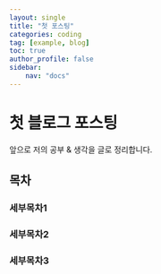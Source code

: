 ```yaml
---
layout: single
title: "첫 포스팅"
categories: coding
tag: [example, blog]
toc: true
author_profile: false
sidebar:
    nav: "docs"
---
```


# 첫 블로그 포스팅
앞으로 저의 공부 & 생각을 글로 정리합니다.

## 목차

### 세부목차1



### 세부목차2



### 세부목차3





